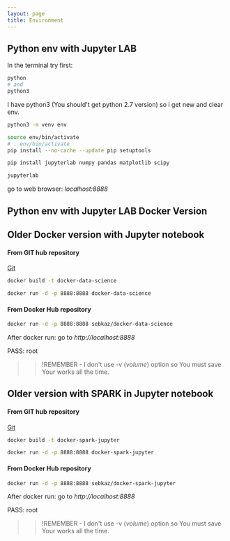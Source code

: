 ```yaml
---
layout: page
title: Environment
---
```



## Python env with Jupyter LAB
In the terminal try first:
```bash
python
# and
python3
```

I have python3 (You should't get python 2.7 version) so i get new and clear env.

```bash
python3 -m venv env

source env/bin/activate
# . env/bin/activate
pip install --no-cache --update pip setuptools

pip install jupyterlab numpy pandas matplotlib scipy

jupyterlab
```
go to web browser: _localhost:8888_

## Python env with Jupyter LAB Docker Version


## Older Docker version with Jupyter notebook

#### From GIT hub repository
[Git](https://github.com/sebkaz/docker-data-science)

```bash
docker build -t docker-data-science

docker run -d -p 8888:8888 docker-data-science
```

#### From Docker Hub repository

```bash
docker run -d -p 8888:8888 sebkaz/docker-data-science
```

After docker run: go to _http://localhost:8888_

PASS: root

>> !REMEMBER - I don't use -v (_volume_) option so You must save Your works all the time.

## Older version with SPARK in Jupyter notebook

#### From GIT hub repository
[Git](https://github.com/sebkaz/docker-spark-jupyter)

```bash
docker build -t docker-spark-jupyter

docker run -d -p 8888:8888 docker-spark-jupyter
```

#### From Docker Hub repository

```bash
docker run -d -p 8888:8888 sebkaz/docker-spark-jupyter
```

After docker run: go to _http://localhost:8888_

PASS: root

>> !REMEMBER - I don't use -v (_volume_) option so You must save Your works all the time.

